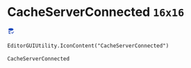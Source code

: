 # CacheServerConnected `16x16`
<img src="/img/CacheServerConnected.png" width=16 height=16>

``` CSharp
EditorGUIUtility.IconContent("CacheServerConnected")
```
```
CacheServerConnected
```
